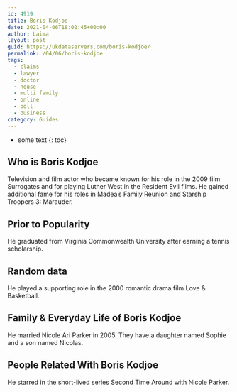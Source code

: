 ```yaml
---
id: 4919
title: Boris Kodjoe
date: 2021-04-06T18:02:45+00:00
author: Laima
layout: post
guid: https://ukdataservers.com/boris-kodjoe/
permalink: /04/06/boris-kodjoe
tags:
  - claims
  - lawyer
  - doctor
  - house
  - multi family
  - online
  - poll
  - business
category: Guides
---
```


* some text
{: toc}


## Who is Boris Kodjoe
                  
                  
                  
Television and film actor who became known for his role in the 2009 film Surrogates and for playing Luther West in the Resident Evil films. He gained additional fame for his roles in Madea&#8217;s Family Reunion and Starship Troopers 3: Marauder.
                  
              
            
              
            
                
                
                
## Prior to Popularity
                  
                  
                  
He graduated from Virginia Commonwealth University after earning a tennis scholarship.
                  
              
            
              
            
                
                
                
## Random data
                  
                  
                  
He played a supporting role in the 2000 romantic drama film Love & Basketball.
                  
              
            
              
            
                
                
                
## Family & Everyday Life of Boris Kodjoe
                  
                  
                  
He married Nicole Ari Parker in 2005. They have a daughter named Sophie and a son named Nicolas. 
                  
              
            
              
            
                
                
                
## People Related With Boris Kodjoe
                  
                  
                  
He starred in the short-lived series Second Time Around with Nicole Parker.
                  
              
            
              
            
                
              
            
              
              
            
            
              
            
          
          
          
